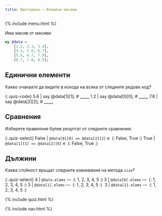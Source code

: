```yaml
---
title: Викторина — Вложени масиви
---
```


{% include menu.html %}

Има масив от масиви:

```raku
my @data =
    [1.2, 2.3, 3.4],
    [4.5, 5.6, 6.7],
    [5.6, 6.7, 7.8],
    [6.7, 7.8, 8.9];
```

## Единични елементи

Какво очаквате да видите в изхода на всяка от следните редове код?

{:.quiz-code}
5.6 | say @data[1][1]; # ␣␣␣
1.2 | say @data[0][0]; # ␣␣␣
7.8 | say @data[2][2]; # ␣␣␣

## Сравнения

Изберете правилния булев резултат от следните сравнения.

{:.quiz-select}
False | `@data[0][0] == @data[2][2]` е&nbsp; (: False, True :)
True | `@data[1][1] == @data[2][0]` е&nbsp; (: False, True :)

## Дължини

Каква стойност връщат следните извиквания на метода `size`?

{:.quiz-select}
4 | `@data.elems` —&nbsp; (: 1, 2, 3, 4, 5 :)
3 | `@data[0].elems` —&nbsp; (: 1, 2, 3, 4, 5 :)
3 | `@data[1].elems` —&nbsp; (: 1, 2, 3, 4, 5 :) 
3 | `@data[2].elems` —&nbsp; (: 1, 2, 3, 4, 5 :)

{% include quiz.html %}

{% include nav.html %}